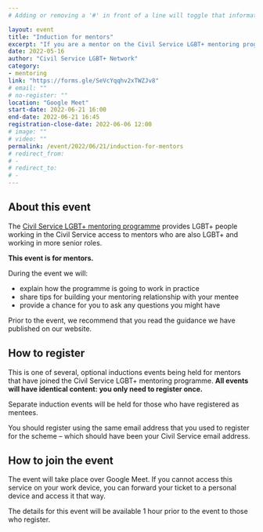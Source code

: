 ```yaml
---
# Adding or removing a '#' in front of a line will toggle that information off and on from being processed. 

layout: event
title: "Induction for mentors"
excerpt: "If you are a mentor on the Civil Service LGBT+ mentoring programme 2022, sign up to attend one of our mentoring induction events"
date: 2022-05-16
author: "Civil Service LGBT+ Network"
category: 
- mentoring
link: "https://forms.gle/SeVcYqqhv2xTWZJv8"
# email: ""
# no-register: ""
location: "Google Meet"
start-date: 2022-06-21 16:00
end-date: 2022-06-21 16:45
registration-close-date: 2022-06-06 12:00
# image: ""
# video: ""
permalink: /event/2022/06/21/induction-for-mentors
# redirect_from: 
# - 
# redirect_to: 
# - 
---
```


## About this event

The [Civil Service LGBT+ mentoring programme](/mentoring) provides LGBT+ people working in the Civil Service access to mentors who are also LGBT+ and working in more senior roles.

**This event is for mentors.**

During the event we will:

- explain how the programme is going to work in practice
- share tips for building your mentoring relationship with your mentee
- provide a chance for you to ask any questions you might have

Prior to the event, we recommend that you read the guidance we have published on our website.

## How to register

This is one of several, optional inductions events being held for mentors that have joined the Civil Service LGBT+ mentoring programme. **All events will have identical content: you only need to register once.**

Separate induction events will be held for those who have registered as mentees.

You should register using the same email address that you used to register for the scheme – which should have been your Civil Service email address.

## How to join the event

The event will take place over Google Meet. If you cannot access this service on your work device, you can forward your ticket to a personal device and access it that way.

The details for this event will be available 1 hour prior to the event to those who register.
